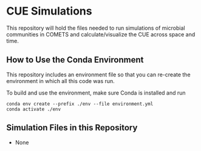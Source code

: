 # CUE Simulations

This repository will hold the files needed to run simulations of microbial communities in COMETS and calculate/visualize the CUE across space and time.

## How to Use the Conda Environment
This repository includes an environment file so that you can re-create the environment in which all this code was run.

To build and use the environment, make sure Conda is installed and run
```
conda env create --prefix ./env --file environment.yml
conda activate ./env
```

## Simulation Files in this Repository
* None


